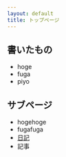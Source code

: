 ```yaml
---
layout: default
title: トップページ
---
```


## 書いたもの
* hoge
* fuga
* piyo


## サブページ
* hogehoge
* fugafuga
* [日記](diary/)
* 記事
